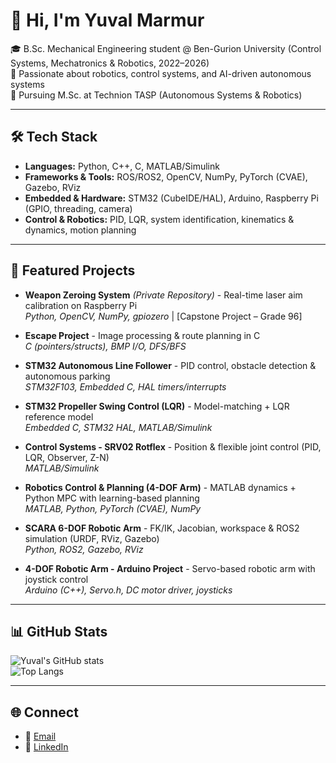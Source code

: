 # 👋 Hi, I'm Yuval Marmur  

🎓 B.Sc. Mechanical Engineering student @ Ben-Gurion University (Control Systems, Mechatronics & Robotics, 2022–2026)  
🤖 Passionate about robotics, control systems, and AI-driven autonomous systems  
🔬 Pursuing M.Sc. at Technion TASP (Autonomous Systems & Robotics)  

---

## 🛠️ Tech Stack
- **Languages:** Python, C++, C, MATLAB/Simulink  
- **Frameworks & Tools:** ROS/ROS2, OpenCV, NumPy, PyTorch (CVAE), Gazebo, RViz  
- **Embedded & Hardware:** STM32 (CubeIDE/HAL), Arduino, Raspberry Pi (GPIO, threading, camera)  
- **Control & Robotics:** PID, LQR, system identification, kinematics & dynamics, motion planning  

---

## 🚀 Featured Projects
- **Weapon Zeroing System** *(Private Repository)* - Real-time laser aim calibration on Raspberry Pi  
  *Python, OpenCV, NumPy, gpiozero* | [Capstone Project – Grade 96]  

- **Escape Project** - Image processing & route planning in C  
  *C (pointers/structs), BMP I/O, DFS/BFS*  

- **STM32 Autonomous Line Follower** - PID control, obstacle detection & autonomous parking  
  *STM32F103, Embedded C, HAL timers/interrupts*  

- **STM32 Propeller Swing Control (LQR)** - Model-matching + LQR reference model  
  *Embedded C, STM32 HAL, MATLAB/Simulink*  

- **Control Systems - SRV02 Rotflex** - Position & flexible joint control (PID, LQR, Observer, Z-N)  
  *MATLAB/Simulink*  

- **Robotics Control & Planning (4-DOF Arm)** - MATLAB dynamics + Python MPC with learning-based planning  
  *MATLAB, Python, PyTorch (CVAE), NumPy*  

- **SCARA 6-DOF Robotic Arm** - FK/IK, Jacobian, workspace & ROS2 simulation (URDF, RViz, Gazebo)  
  *Python, ROS2, Gazebo, RViz*  

- **4-DOF Robotic Arm - Arduino Project** - Servo-based robotic arm with joystick control  
  *Arduino (C++), Servo.h, DC motor driver, joysticks*  

---

## 📊 GitHub Stats
![Yuval's GitHub stats](https://github-readme-stats.vercel.app/api?username=yuvalMARMOR&show_icons=true&theme=tokyonight)  
![Top Langs](https://github-readme-stats.vercel.app/api/top-langs/?username=yuvalMARMOR&layout=compact&theme=tokyonight)

---

## 🌐 Connect
- 📧 [Email](mailto:yuval5586871@gmail.com)  
- 💼 [LinkedIn](https://www.linkedin.com)  <!-- Replace with your actual profile link -->

